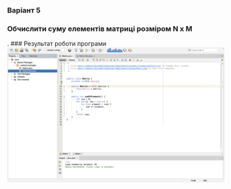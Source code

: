 ### Варіант 5
### Обчислити суму елементів матриці розміром N x M

. ### Результат роботи програми ![alt-текст](1.png "Текст заголовка логотипа")
